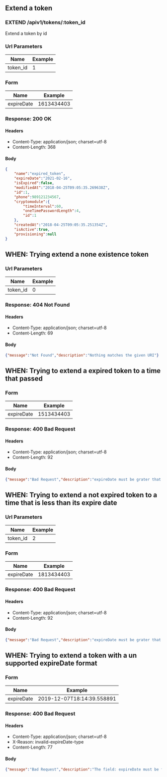 ## Extend a token

### EXTEND /apiv1/tokens/:token_id

Extend a token by id

### Url Parameters

Name | Example
--- | ---
token_id | 1

### Form

Name | Example
--- | ---
expireDate | 1613434403

### Response: 200 OK

#### Headers

* Content-Type: application/json; charset=utf-8
* Content-Length: 368

#### Body

```json
{
    "name":"expired_token",
    "expireDate":"2021-02-16",
    "isExpired":false,
    "modifiedAt":"2018-04-25T09:05:35.269638Z",
    "id":1,
    "phone":989121234567,
    "cryptomodule":{
        "timeInterval":60,
        "oneTimePasswordLength":4,
        "id":1
    },
    "createdAt":"2018-04-25T09:05:35.251354Z",
    "isActive":true,
    "provisioning":null
}
```

## WHEN: Trying extend a none existence token

### Url Parameters

Name | Example
--- | ---
token_id | 0

### Response: 404 Not Found

#### Headers

* Content-Type: application/json; charset=utf-8
* Content-Length: 69

#### Body

```json
{"message":"Not Found","description":"Nothing matches the given URI"}
```

## WHEN: Trying to extend a expired token to a time that passed

### Form

Name | Example
--- | ---
expireDate | 1513434403

### Response: 400 Bad Request

#### Headers

* Content-Type: application/json; charset=utf-8
* Content-Length: 92

#### Body

```json
{"message":"Bad Request","description":"expireDate must be grater that current expireDate."}
```

## WHEN: Trying to extend a not expired token to a time that is less than its expire date

### Url Parameters

Name | Example
--- | ---
token_id | 2

### Form

Name | Example
--- | ---
expireDate | 1813434403

### Response: 400 Bad Request

#### Headers

* Content-Type: application/json; charset=utf-8
* Content-Length: 92

#### Body

```json
{"message":"Bad Request","description":"expireDate must be grater that current expireDate."}
```

## WHEN: Trying to extend a token with a un supported expireDate format

### Form

Name | Example
--- | ---
expireDate | 2019-12-07T18:14:39.558891

### Response: 400 Bad Request

#### Headers

* Content-Type: application/json; charset=utf-8
* X-Reason: invalid-expireDate-type
* Content-Length: 77

#### Body

```json
{"message":"Bad Request","description":"The field: expireDate must be float"}
```

